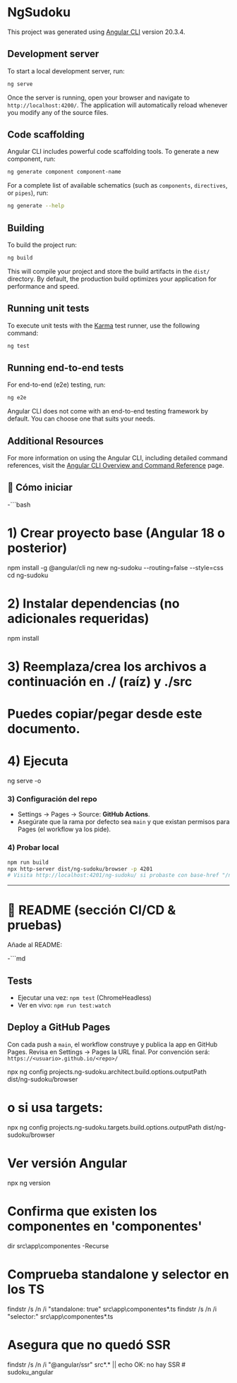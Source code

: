 # NgSudoku

This project was generated using [Angular CLI](https://github.com/angular/angular-cli) version 20.3.4.

## Development server

To start a local development server, run:

```bash
ng serve
```

Once the server is running, open your browser and navigate to `http://localhost:4200/`. The application will automatically reload whenever you modify any of the source files.

## Code scaffolding

Angular CLI includes powerful code scaffolding tools. To generate a new component, run:

```bash
ng generate component component-name
```

For a complete list of available schematics (such as `components`, `directives`, or `pipes`), run:

```bash
ng generate --help
```

## Building

To build the project run:

```bash
ng build
```

This will compile your project and store the build artifacts in the `dist/` directory. By default, the production build optimizes your application for performance and speed.

## Running unit tests

To execute unit tests with the [Karma](https://karma-runner.github.io) test runner, use the following command:

```bash
ng test
```

## Running end-to-end tests

For end-to-end (e2e) testing, run:

```bash
ng e2e
```

Angular CLI does not come with an end-to-end testing framework by default. You can choose one that suits your needs.

## Additional Resources

For more information on using the Angular CLI, including detailed command references, visit the [Angular CLI Overview and Command Reference](https://angular.dev/tools/cli) page.

## 🧪 Cómo iniciar


-```bash
# 1) Crear proyecto base (Angular 18 o posterior)
npm install -g @angular/cli
ng new ng-sudoku --routing=false --style=css
cd ng-sudoku


# 2) Instalar dependencias (no adicionales requeridas)
npm install


# 3) Reemplaza/crea los archivos a continuación en ./ (raíz) y ./src
# Puedes copiar/pegar desde este documento.


# 4) Ejecuta
ng serve -o

### 3) Configuración del repo
- Settings → Pages → Source: **GitHub Actions**.
- Asegúrate que la rama por defecto sea `main` y que existan permisos para Pages (el workflow ya los pide).


### 4) Probar local
```bash
npm run build
npx http-server dist/ng-sudoku/browser -p 4201
# Visita http://localhost:4201/ng-sudoku/ si probaste con base-href "/ng-sudoku/"
```


---


# 🧭 README (sección CI/CD & pruebas)
Añade al README:


-```md
## Tests
- Ejecutar una vez: `npm test` (ChromeHeadless)
- Ver en vivo: `npm run test:watch`


## Deploy a GitHub Pages
Con cada push a `main`, el workflow construye y publica la app en GitHub Pages.
Revisa en Settings → Pages la URL final. Por convención será:
`https://<usuario>.github.io/<repo>/`


npx ng config projects.ng-sudoku.architect.build.options.outputPath dist/ng-sudoku/browser
# o si usa targets:
npx ng config projects.ng-sudoku.targets.build.options.outputPath dist/ng-sudoku/browser


# Ver versión Angular
npx ng version

# Confirma que existen los componentes en 'componentes'
dir src\app\componentes -Recurse

# Comprueba standalone y selector en los TS
findstr /s /n /i "standalone: true" src\app\componentes\*.ts
findstr /s /n /i "selector:" src\app\componentes\*.ts

# Asegura que no quedó SSR
findstr /s /n /i "@angular/ssr" src\*.*  || echo OK: no hay SSR
#   s u d o k u _ a n g u l a r  
 